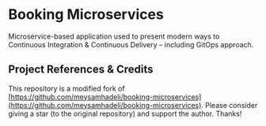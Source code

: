# Booking Microservices

Microservice-based application used to present modern ways to Continuous Integration & Continuous Delivery – including GitOps approach.

## Project References & Credits

This repository is a modified fork of [https://github.com/meysamhadeli/booking-microservices](https://github.com/meysamhadeli/booking-microservices). Please consider giving a star (to the original repository) and support the author. Thanks!